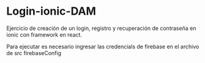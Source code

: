 # Login-ionic-DAM
Ejercicio de creación de un login, registro y recuperación de contraseña en ionic con framework en react.

Para ejecutar es necesario ingresar las credencials de firebase en el archivo de src firebaseConfig
